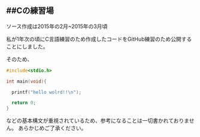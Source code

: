 ##Cの練習場
---

ソース作成は2015年の2月~2015年の3月頃

私が1年次の頃にC言語練習のため作成したコードをGitHub練習のため公開することにしました。

そのため、
```C
#include<stdio.h>

int main(void){

  printf("hello wolrd!!\n");

  return 0;
}
```

などの基本構文が重視されているため、参考になることは一切書かれておりません。
あらかじめご了承ください。